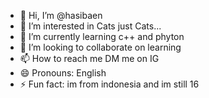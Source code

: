 - 👋 Hi, I’m @hasibaen
- 👀 I’m interested in Cats just Cats...
- 🌱 I’m currently learning c++ and phyton
- 💞️ I’m looking to collaborate on learning
- 📫 How to reach me DM me on IG
- 😄 Pronouns: English
- ⚡ Fun fact: im from indonesia and im still 16

<!---
hasibaen/hasibaen is a ✨ special ✨ repository because its `README.md` (this file) appears on your GitHub profile.
You can click the Preview link to take a look at your changes.
--->
